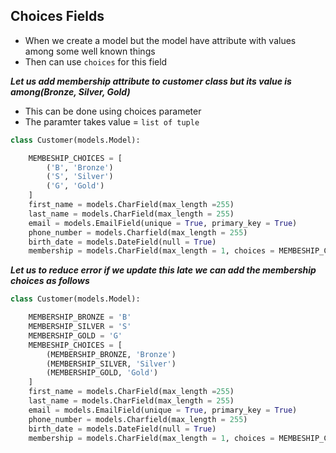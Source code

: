 ## Choices Fields

- When we create a model but the model have attribute with values among some well known things
- Then can use `choices` for this field

___Let us add membership attribute to customer class but its value is among(Bronze, Silver, Gold)___
- This can be done using choices parameter
- The paramter takes value = `list of tuple`

```Python
class Customer(models.Model):

    MEMBESHIP_CHOICES = [
        ('B', 'Bronze')
        ('S', 'Silver')
        ('G', 'Gold')
    ]
    first_name = models.CharField(max_length =255)
    last_name = models.CharField(max_length = 255)
    email = models.EmailField(unique = True, primary_key = True)
    phone_number = models.Charfield(max_length = 255)
    birth_date = models.DateField(null = True)
    membership = models.CharField(max_length = 1, choices = MEMBESHIP_CHOICES)
```

___Let us to reduce error if we update this late we can add the membership choices as follows___

```Python
class Customer(models.Model):

    MEMBERSHIP_BRONZE = 'B'
    MEMBERSHIP_SILVER = 'S'
    MEMBERSHIP_GOLD = 'G'
    MEMBESHIP_CHOICES = [
        (MEMBERSHIP_BRONZE, 'Bronze')
        (MEMBERSHIP_SILVER, 'Silver')
        (MEMBERSHIP_GOLD, 'Gold')
    ]
    first_name = models.CharField(max_length =255)
    last_name = models.CharField(max_length = 255)
    email = models.EmailField(unique = True, primary_key = True)
    phone_number = models.Charfield(max_length = 255)
    birth_date = models.DateField(null = True)
    membership = models.CharField(max_length = 1, choices = MEMBESHIP_CHOICES, default = MEMBERSHIP_BRONZE)
```